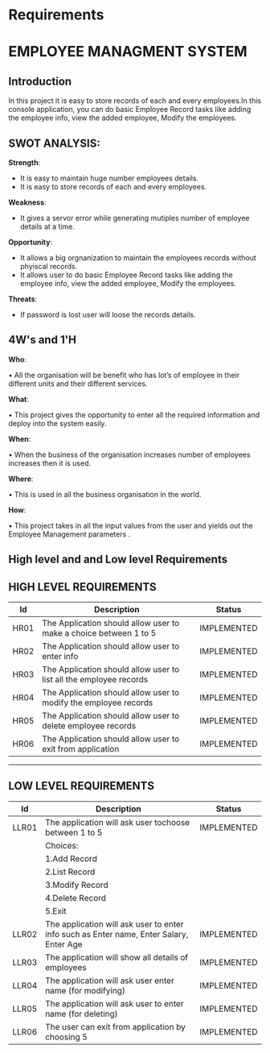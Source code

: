﻿# Requirements

#  EMPLOYEE MANAGMENT SYSTEM
## Introduction
 In this project it is easy to store records of each and every employees.In this console application, you can do basic Employee Record tasks like adding the employee info, view the added employee, Modify the employees.
 
 ## SWOT ANALYSIS:
 **Strength**:
 * It is easy to maintain huge number employees details.
 * It is easy to store records of each and every employees.
 
 **Weakness**:
 * It gives a servor error while generating mutiples number of employee details at a time. 
 
 **Opportunity**:
 * It allows a big orgnanization to maintain the employees records without phyiscal records.
 * It allows user to do basic Employee Record tasks like adding the employee info, view the added employee, Modify the employees.
 
 **Threats**:
 * If password is lost user will loose the records details.
 
 ## 4W's and 1'H
**Who**:

• All the organisation will be benefit who has lot’s of employee in their different units and their different services.

**What**:

• This project gives the opportunity to enter all the required information and deploy into the system easily.

**When**:

• When the business of the organisation increases number of employees increases then it is used.

**Where**:

• This is used in all the business organisation in the world.

**How**:

• This project takes in all the input values from the user and yields out the Employee Management parameters .

## High level and and Low level Requirements
## HIGH LEVEL REQUIREMENTS
|Id  |Description  |Status|
|--|--|--|
| HR01 | The Application should allow user to make a choice between 1 to 5 |IMPLEMENTED
|HR02|The Application should allow user to enter info|IMPLEMENTED|
|HR03|The Application should allow user to list all the employee records|IMPLEMENTED|
|HR04|The Application should allow user to modify the employee records|IMPLEMENTED|
|HR05|The Application should allow user to delete employee records|IMPLEMENTED|
|HR06|The Application should allow user to exit from application|IMPLEMENTED|
---
## LOW LEVEL REQUIREMENTS
|Id  |Description  |Status|
|--|--|--|
|LLR01  | The application will ask user tochoose between 1 to 5 |IMPLEMENTED|
||Choices:||
||1.Add Record||
||2.List Record||
||3.Modify Record||
||4.Delete Record||
||5.Exit||
|LLR02|The application will ask user to enter info such as Enter name, Enter Salary, Enter Age|IMPLEMENTED|
|LLR03|The application will show all details of employees|IMPLEMENTED|
|LLR04|The application will ask user enter name (for modifying)|IMPLEMENTED|
|LLR05|The application will ask user to enter name (for deleting)|IMPLEMENTED|
|LLR06|The user can exit from application by choosing 5|IMPLEMENTED|

